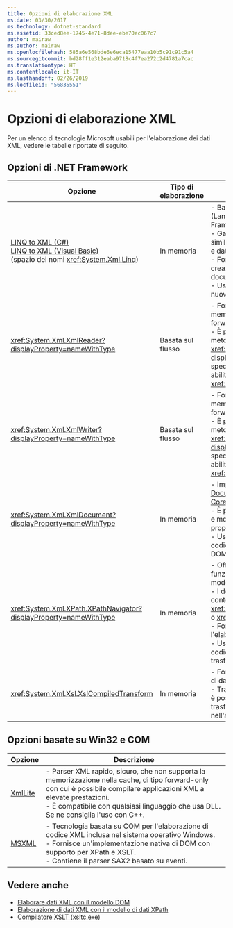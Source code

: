 ```yaml
---
title: Opzioni di elaborazione XML
ms.date: 03/30/2017
ms.technology: dotnet-standard
ms.assetid: 33ced8ee-1745-4e71-8dee-ebe70ec067c7
author: mairaw
ms.author: mairaw
ms.openlocfilehash: 585a6e568bde6e6eca15477eaa10b5c91c91c5a4
ms.sourcegitcommit: bd28ff1e312eaba9718c4f7ea272c2d4781a7cac
ms.translationtype: HT
ms.contentlocale: it-IT
ms.lasthandoff: 02/26/2019
ms.locfileid: "56835551"
---
```

# <a name="xml-processing-options"></a>Opzioni di elaborazione XML
Per un elenco di tecnologie Microsoft usabili per l'elaborazione dei dati XML, vedere le tabelle riportate di seguito.  
  
## <a name="net-framework-options"></a>Opzioni di .NET Framework  
  
|**Opzione**|**Tipo di elaborazione**|**Descrizione**|  
|----------------|-------------------------|---------------------|  
|[LINQ to XML (C#)](../../../csharp/programming-guide/concepts/linq/linq-to-xml.md) <br/> [LINQ to XML (Visual Basic)](../../../visual-basic/programming-guide/concepts/linq/linq-to-xml.md) <br />(spazio dei nomi <xref:System.Xml.Linq>)|In memoria|- Basata sulla tecnologia LINQ (Language Integrated Query) di .NET Framework.<br />- Garantisce un utilizzo delle query simile a SQL per oggetti, dati relazionali e dati XML.<br />- Fornisce funzionalità intuitive per la creazione e la trasformazione di documenti.<br />- Usare questa opzione se si scrive del nuovo codice.|  
|<xref:System.Xml.XmlReader?displayProperty=nameWithType>|Basata sul flusso|- Fornisce un accesso rapido, non memorizzato nella cache, di tipo forward-only ai dati XML.<br />- È possibile creare oggetti usando il metodo <xref:System.Xml.XmlReader.Create%2A?displayProperty=nameWithType>, nonché specificare il set di funzionalità da abilitare nell'oggetto tramite la classe <xref:System.Xml.XmlReaderSettings>.|  
|<xref:System.Xml.XmlWriter?displayProperty=nameWithType>|Basata sul flusso|- Fornisce una generazione rapida, non memorizzata nella cache, di tipo forward-only dei dati XML.<br />- È possibile creare oggetti usando il metodo <xref:System.Xml.XmlWriter.Create%2A?displayProperty=nameWithType>, nonché specificare il set di funzionalità da abilitare nell'oggetto tramite la classe <xref:System.Xml.XmlWriterSettings>.|  
|<xref:System.Xml.XmlDocument?displayProperty=nameWithType>|In memoria|- Implementa le raccomandazioni [W3C Document Object Model (DOM) Level 1 Core](https://www.w3.org/TR/REC-DOM-Level-1/level-one-core.html) e [DOM Level 2 Core](https://www.w3.org/TR/DOM-Level-2-Core/).<br />- È possibile creare, inserire, rimuovere e modificare nodi usando metodi e proprietà basati sul modello DOM noto.<br />- Usare questa opzione se si modifica il codice esistente tramite cui viene usato DOM di W3C.|  
|<xref:System.Xml.XPath.XPathNavigator?displayProperty=nameWithType>|In memoria|- Offre diverse opzioni di modifica e funzionalità di navigazione usando un modello di cursore.<br />- I documenti XML possono essere contenuti in un oggetto <xref:System.Xml.XPath.XPathDocument> o <xref:System.Xml.XmlDocument>.<br />- Fornisce prestazioni eccellenti per l'elaborazione di sola lettura di XML.<br />- Usare questa opzione se si modifica il codice esistente con query XPath o trasformazioni XSLT.|  
|<xref:System.Xml.Xsl.XslCompiledTransform>|In memoria|- Fornisce opzioni per la trasformazione di dati XML tramite trasformazioni XSL.<br />- Tramite il [compilatore XSLT (xsltc.exe)](../../../../docs/standard/data/xml/xslt-compiler-xsltc-exe.md) è possibile fare riferimento a trasformazioni precompilate nell'applicazione in uso.|  
  
## <a name="win32-and-com-based-options"></a>Opzioni basate su Win32 e COM  
  
|**Opzione**|**Descrizione**|  
|----------------|---------------------|  
|[XmlLite](https://docs.microsoft.com/previous-versions/windows/desktop/ms752872(v=vs.85))|- Parser XML rapido, sicuro, che non supporta la memorizzazione nella cache, di tipo forward-only con cui è possibile compilare applicazioni XML a elevate prestazioni.<br />- È compatibile con qualsiasi linguaggio che usa DLL. Se ne consiglia l'uso con C++.|  
|[MSXML](https://docs.microsoft.com/previous-versions/windows/desktop/ms763742(v=vs.85))|- Tecnologia basata su COM per l'elaborazione di codice XML inclusa nel sistema operativo Windows.<br />- Fornisce un'implementazione nativa di DOM con supporto per XPath e XSLT.<br />- Contiene il parser SAX2 basato su eventi.|  
  
## <a name="see-also"></a>Vedere anche

- [Elaborare dati XML con il modello DOM](../../../../docs/standard/data/xml/process-xml-data-using-the-dom-model.md)
- [Elaborazione di dati XML con il modello di dati XPath](../../../../docs/standard/data/xml/process-xml-data-using-the-xpath-data-model.md)
- [Compilatore XSLT (xsltc.exe)](../../../../docs/standard/data/xml/xslt-compiler-xsltc-exe.md)
